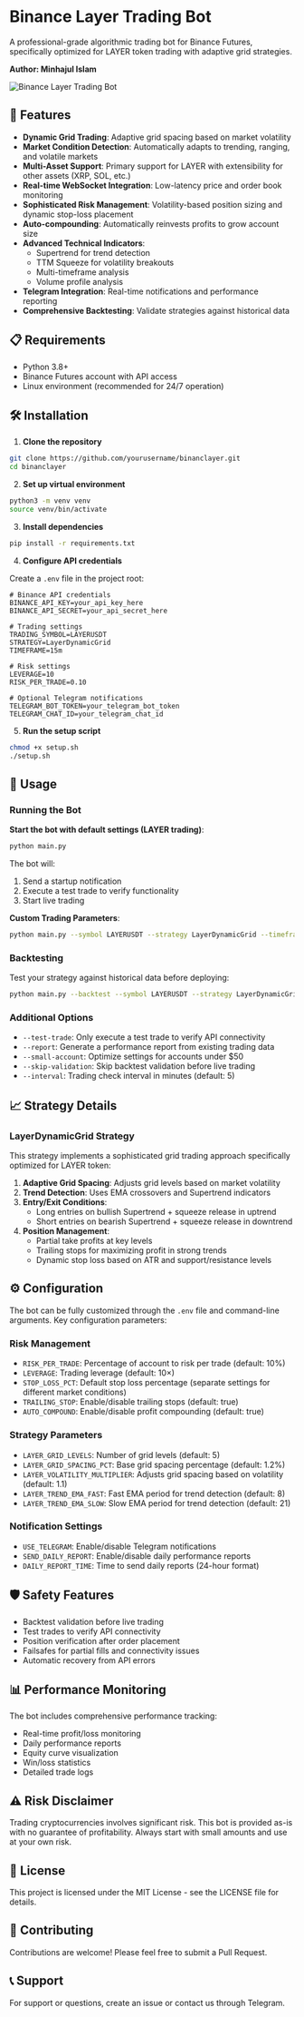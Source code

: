 # Binance Layer Trading Bot

A professional-grade algorithmic trading bot for Binance Futures, specifically optimized for LAYER token trading with adaptive grid strategies.

**Author: Minhajul Islam**

![Binance Layer Trading Bot](https://i.imgur.com/example-image.png)

## 🚀 Features

- **Dynamic Grid Trading**: Adaptive grid spacing based on market volatility
- **Market Condition Detection**: Automatically adapts to trending, ranging, and volatile markets
- **Multi-Asset Support**: Primary support for LAYER with extensibility for other assets (XRP, SOL, etc.)
- **Real-time WebSocket Integration**: Low-latency price and order book monitoring
- **Sophisticated Risk Management**: Volatility-based position sizing and dynamic stop-loss placement
- **Auto-compounding**: Automatically reinvests profits to grow account size
- **Advanced Technical Indicators**:
  - Supertrend for trend detection
  - TTM Squeeze for volatility breakouts
  - Multi-timeframe analysis
  - Volume profile analysis
- **Telegram Integration**: Real-time notifications and performance reporting
- **Comprehensive Backtesting**: Validate strategies against historical data

## 📋 Requirements

- Python 3.8+
- Binance Futures account with API access
- Linux environment (recommended for 24/7 operation)

## 🛠️ Installation

1. **Clone the repository**

```bash
git clone https://github.com/yourusername/binanclayer.git
cd binanclayer
```

2. **Set up virtual environment**

```bash
python3 -m venv venv
source venv/bin/activate
```

3. **Install dependencies**

```bash
pip install -r requirements.txt
```

4. **Configure API credentials**

Create a `.env` file in the project root:

```
# Binance API credentials
BINANCE_API_KEY=your_api_key_here
BINANCE_API_SECRET=your_api_secret_here

# Trading settings
TRADING_SYMBOL=LAYERUSDT
STRATEGY=LayerDynamicGrid
TIMEFRAME=15m

# Risk settings
LEVERAGE=10
RISK_PER_TRADE=0.10

# Optional Telegram notifications
TELEGRAM_BOT_TOKEN=your_telegram_bot_token
TELEGRAM_CHAT_ID=your_telegram_chat_id
```

5. **Run the setup script**

```bash
chmod +x setup.sh
./setup.sh
```

## 🚦 Usage

### Running the Bot

**Start the bot with default settings (LAYER trading)**:

```bash
python main.py
```

The bot will:

1. Send a startup notification
2. Execute a test trade to verify functionality
3. Start live trading

**Custom Trading Parameters**:

```bash
python main.py --symbol LAYERUSDT --strategy LayerDynamicGrid --timeframe 15m
```

### Backtesting

Test your strategy against historical data before deploying:

```bash
python main.py --backtest --symbol LAYERUSDT --strategy LayerDynamicGrid --start-date "30 days ago"
```

### Additional Options

- `--test-trade`: Only execute a test trade to verify API connectivity
- `--report`: Generate a performance report from existing trading data
- `--small-account`: Optimize settings for accounts under $50
- `--skip-validation`: Skip backtest validation before live trading
- `--interval`: Trading check interval in minutes (default: 5)

## 📈 Strategy Details

### LayerDynamicGrid Strategy

This strategy implements a sophisticated grid trading approach specifically optimized for LAYER token:

1. **Adaptive Grid Spacing**: Adjusts grid levels based on market volatility
2. **Trend Detection**: Uses EMA crossovers and Supertrend indicators
3. **Entry/Exit Conditions**:
   - Long entries on bullish Supertrend + squeeze release in uptrend
   - Short entries on bearish Supertrend + squeeze release in downtrend
4. **Position Management**:
   - Partial take profits at key levels
   - Trailing stops for maximizing profit in strong trends
   - Dynamic stop loss based on ATR and support/resistance levels

## ⚙️ Configuration

The bot can be fully customized through the `.env` file and command-line arguments. Key configuration parameters:

### Risk Management

- `RISK_PER_TRADE`: Percentage of account to risk per trade (default: 10%)
- `LEVERAGE`: Trading leverage (default: 10×)
- `STOP_LOSS_PCT`: Default stop loss percentage (separate settings for different market conditions)
- `TRAILING_STOP`: Enable/disable trailing stops (default: true)
- `AUTO_COMPOUND`: Enable/disable profit compounding (default: true)

### Strategy Parameters

- `LAYER_GRID_LEVELS`: Number of grid levels (default: 5)
- `LAYER_GRID_SPACING_PCT`: Base grid spacing percentage (default: 1.2%)
- `LAYER_VOLATILITY_MULTIPLIER`: Adjusts grid spacing based on volatility (default: 1.1)
- `LAYER_TREND_EMA_FAST`: Fast EMA period for trend detection (default: 8)
- `LAYER_TREND_EMA_SLOW`: Slow EMA period for trend detection (default: 21)

### Notification Settings

- `USE_TELEGRAM`: Enable/disable Telegram notifications
- `SEND_DAILY_REPORT`: Enable/disable daily performance reports
- `DAILY_REPORT_TIME`: Time to send daily reports (24-hour format)

## 🛡️ Safety Features

- Backtest validation before live trading
- Test trades to verify API connectivity
- Position verification after order placement
- Failsafes for partial fills and connectivity issues
- Automatic recovery from API errors

## 📊 Performance Monitoring

The bot includes comprehensive performance tracking:

- Real-time profit/loss monitoring
- Daily performance reports
- Equity curve visualization
- Win/loss statistics
- Detailed trade logs

## ⚠️ Risk Disclaimer

Trading cryptocurrencies involves significant risk. This bot is provided as-is with no guarantee of profitability. Always start with small amounts and use at your own risk.

## 📄 License

This project is licensed under the MIT License - see the LICENSE file for details.

## 🤝 Contributing

Contributions are welcome! Please feel free to submit a Pull Request.

## 📞 Support

For support or questions, create an issue or contact us through Telegram.
